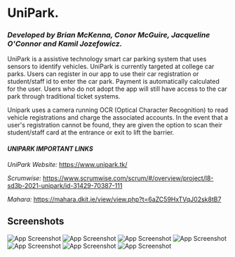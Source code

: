 **<h1>UniPark.</h1>**

*<h3>Developed by Brian McKenna, Conor McGuire, Jacqueline O'Connor and Kamil Jozefowicz.</h3>*

UniPark is a assistive technology smart car parking system that uses sensors to identify vehicles.
UniPark is currently targeted at college car parks. Users can register in our app to use their car registration or student/staff id to enter the car park. Payment is automatically calculated for the user. Users who do not adopt the app will still have access to the car park through traditional ticket systems.

Unipark uses a camera running OCR (Optical Character Recognition) to read vehicle registrations and charge the associated accounts. In the event that a user's registration cannot be found, they are given the option to scan their student/staff card at the entrance or exit to lift the barrier.

*<h4>UNIPARK IMPORTANT LINKS</h4>*

*UniPark Website:*
https://www.unipark.tk/

*Scrumwise:*
https://www.scrumwise.com/scrum/#/overview/project/l8-sd3b-2021-unipark/id-31429-70387-111

*Mahara:*
https://mahara.dkit.ie/view/view.php?t=6aZC59HxTVqJ02sk8tB7

## Screenshots

![App Screenshot](https://i.postimg.cc/zvt5TpPw/screencapture-127-0-0-1-5000-register-2022-01-12-15-11-03.png)
![App Screenshot](https://i.postimg.cc/qvC0Cscn/screencapture-127-0-0-1-5000-login-2022-01-12-15-11-51.png)
![App Screenshot](https://i.postimg.cc/mrf43PVn/screencapture-127-0-0-1-5000-dashboard-2022-01-12-15-13-14.png)
![App Screenshot](https://i.postimg.cc/D02LSftJ/screencapture-127-0-0-1-5000-user-top-up-account-2022-01-12-15-41-46.png)
![App Screenshot](https://i.postimg.cc/TY1TTMpt/screencapture-127-0-0-1-5000-user-card-payment-details-2022-01-12-15-14-56.png)
![App Screenshot](https://i.postimg.cc/hPYcjymc/screencapture-127-0-0-1-5000-user-manage-account-2022-01-12-15-15-59.png)
![App Screenshot](https://i.postimg.cc/tR2X0CC1/screencapture-127-0-0-1-5000-user-manage-car-2022-01-12-15-16-34.png)
